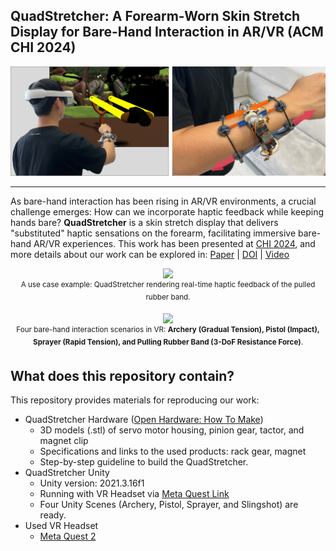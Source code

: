 ## QuadStretcher: A Forearm-Worn Skin Stretch Display for Bare-Hand Interaction in AR/VR (ACM CHI 2024)
<p align="center">
    <img src="img/QuadStretcher_teaser.PNG", width="600">
</p>

-----------------

As bare-hand interaction has been rising in AR/VR environments, a crucial challenge emerges: How can we incorporate haptic feedback while keeping hands bare? **QuadStretcher** is a skin stretch display that delivers "substituted" haptic sensations on the forearm, facilitating immersive bare-hand AR/VR experiences. This work has been presented at [CHI 2024](https://chi2024.acm.org/), and more details about our work can be explored in: [Paper](https://taejunkim.com/paper/quadstretcher_paper.pdf) | [DOI](https://dl.acm.org/doi/10.1145/3613904.3642067) | [Video](https://youtu.be/0LicmByEknI?si=bwrCasJZh_YbCokk)

<p align="center">
    <img src="img/QuadStretcher_teaser.gif", width="480">
    <br>
    <sup> A use case example: QuadStretcher rendering real-time haptic feedback of the pulled rubber band.</sup>
</p>
<p align="center">
    <img src="img/VRInteractions.gif", width="800">
    <br>
    <sup> Four bare-hand interaction scenarios in VR: <b>Archery (Gradual Tension), Pistol (Impact), Sprayer (Rapid Tension), and Pulling Rubber Band (3-DoF Resistance Force)</b>.</sup>
</p>

## What does this repository contain?

This repository provides materials for reproducing our work:
* QuadStretcher Hardware ([Open Hardware: How To Make](openHardware/README.md))
  * 3D models (.stl) of servo motor housing, pinion gear, tactor, and magnet clip
  * Specifications and links to the used products: rack gear, magnet
  * Step-by-step guideline to build the QuadStretcher.  
* QuadStretcher Unity
  * Unity version: 2021.3.16f1
  * Running with VR Headset via [Meta Quest Link](https://www.meta.com/help/quest/articles/headsets-and-accessories/oculus-link/set-up-link/)
  * Four Unity Scenes (Archery, Pistol, Sprayer, and Slingshot) are ready.
* Used VR Headset
  * [Meta Quest 2](https://www.meta.com/kr/quest/products/quest-2/)
  
